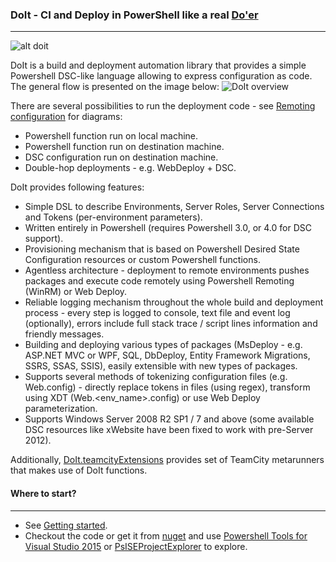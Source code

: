 ### DoIt - CI and Deploy in PowerShell like a real [Do'er](https://www.youtube.com/watch?v=ZXsQAXx_ao0)
-------------
![alt doit](https://i.ytimg.com/vi/Z6gG3tKDBlk/maxresdefault.jpg)

DoIt is a build and deployment automation library that provides a simple Powershell DSC-like language allowing to express configuration as code. The general flow is presented on the image below:
![DoIt overview](https://github.com/ObjectivityBSS/DoIt/wiki/images/DoIt_overview.png)

There are several possibilities to run the deployment code - see [Remoting configuration](https://github.com/ObjectivityBSS/DoIt/wiki/Remoting-configuration) for diagrams:
- Powershell function run on local machine.
- Powershell function run on destination machine.
- DSC configuration run on destination machine.
- Double-hop deployments - e.g. WebDeploy + DSC.

DoIt provides following features:
- Simple DSL to describe Environments, Server Roles, Server Connections and Tokens (per-environment parameters).
- Written entirely in Powershell (requires Powershell 3.0, or 4.0 for DSC support).
- Provisioning mechanism that is based on Powershell Desired State Configuration resources or custom Powershell functions.
- Agentless architecture - deployment to remote environments pushes packages and execute code remotely using Powershell Remoting (WinRM) or Web Deploy.
- Reliable logging mechanism throughout the whole build and deployment process - every step is logged to console, text file and event log (optionally), errors include full stack trace / script lines information and friendly messages.
- Building and deploying various types of packages (MsDeploy - e.g. ASP.NET MVC or WPF, SQL, DbDeploy, Entity Framework Migrations, SSRS, SSAS, SSIS), easily extensible with new types of packages.
- Supports several methods of tokenizing configuration files (e.g. Web.config) - directly replace tokens in files (using regex), transform using XDT (Web.\<env_name\>.config) or use Web Deploy parameterization.
- Supports Windows Server 2008 R2 SP1 / 7 and above (some available DSC resources like xWebsite have been fixed to work with pre-Server 2012).

Additionally, [DoIt.teamcityExtensions](https://github.com/ObjectivityBSS/DoIt.teamcityExtensions/wiki) provides set of TeamCity metarunners that makes use of DoIt functions.

#### Where to start?
-------------
- See [Getting started](https://github.com/ObjectivityBSS/DoIt/wiki/Getting-started).
- Checkout the code or get it from [nuget](https://www.nuget.org/packages/DoIt/) and use [Powershell Tools for Visual Studio 2015](https://visualstudiogallery.msdn.microsoft.com/c9eb3ba8-0c59-4944-9a62-6eee37294597) or [PsISEProjectExplorer](https://github.com/mgr32/PsISEProjectExplorer) to explore.

